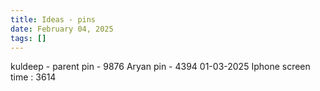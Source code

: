 ```yaml
---
title: Ideas - pins
date: February 04, 2025
tags: []
---
```

kuldeep - parent pin - 9876
Aryan pin - 4394 01-03-2025
Iphone screen time : 3614
